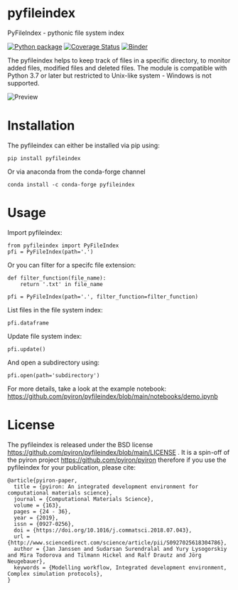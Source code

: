 # pyfileindex
PyFileIndex - pythonic file system index 

[![Python package](https://github.com/pyiron/pyfileindex/workflows/Python%20package/badge.svg)](https://github.com/pyiron/pyfileindex/actions)
[![Coverage Status](https://coveralls.io/repos/github/pyiron/pyfileindex/badge.svg?branch=main)](https://coveralls.io/github/pyiron/pyfileindex?branch=main)
[![Binder](https://mybinder.org/badge_logo.svg)](https://mybinder.org/v2/gh/pyiron/pyfileindex/main?filepath=notebooks%2Fdemo.ipynb)

The pyfileindex helps to keep track of files in a specific directory, to monitor added files, modified files and deleted files. The module is compatible with Python 3.7 or later but restricted to Unix-like system - Windows is not supported. 

![Preview](pyfileindex.gif)

# Installation
The pyfileindex can either be installed via pip using:

    pip install pyfileindex

Or via anaconda from the conda-forge channel

    conda install -c conda-forge pyfileindex


# Usage 
Import pyfileindex:

    from pyfileindex import PyFileIndex 
    pfi = PyFileIndex(path='.')
    
Or you can filter for a specifc file extension: 

    def filter_function(file_name):
        return '.txt' in file_name
        
    pfi = PyFileIndex(path='.', filter_function=filter_function)

List files in the file system index: 

    pfi.dataframe 

Update file system index: 

    pfi.update()

And open a subdirectory using: 

    pfi.open(path='subdirectory')

For more details, take a look at the example notebook: https://github.com/pyiron/pyfileindex/blob/main/notebooks/demo.ipynb


# License
The pyfileindex is released under the BSD license https://github.com/pyiron/pyfileindex/blob/main/LICENSE . It is a spin-off of the pyiron project https://github.com/pyiron/pyiron therefore if you use the pyfileindex for your publication, please cite: 

    @article{pyiron-paper,
      title = {pyiron: An integrated development environment for computational materials science},
      journal = {Computational Materials Science},
      volume = {163},
      pages = {24 - 36},
      year = {2019},
      issn = {0927-0256},
      doi = {https://doi.org/10.1016/j.commatsci.2018.07.043},
      url = {http://www.sciencedirect.com/science/article/pii/S0927025618304786},
      author = {Jan Janssen and Sudarsan Surendralal and Yury Lysogorskiy and Mira Todorova and Tilmann Hickel and Ralf Drautz and Jörg Neugebauer},
      keywords = {Modelling workflow, Integrated development environment, Complex simulation protocols},
    }
